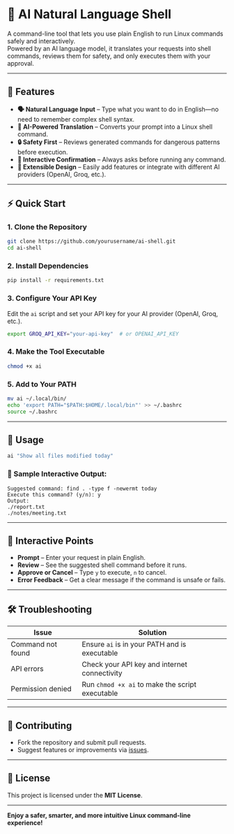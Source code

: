 # 🧠 AI Natural Language Shell

A command-line tool that lets you use plain English to run Linux commands safely and interactively.  
Powered by an AI language model, it translates your requests into shell commands, reviews them for safety, and only executes them with your approval.

---

## 🚀 Features

- **🗣️ Natural Language Input** – Type what you want to do in English—no need to remember complex shell syntax.
- **🤖 AI-Powered Translation** – Converts your prompt into a Linux shell command.
- **🔒 Safety First** – Reviews generated commands for dangerous patterns before execution.
- **🛑 Interactive Confirmation** – Always asks before running any command.
- **🧩 Extensible Design** – Easily add features or integrate with different AI providers (OpenAI, Groq, etc.).

---

## ⚡ Quick Start

### 1. Clone the Repository

```bash
git clone https://github.com/yourusername/ai-shell.git
cd ai-shell
```

### 2. Install Dependencies

```bash
pip install -r requirements.txt
```

### 3. Configure Your API Key

Edit the `ai` script and set your API key for your AI provider (OpenAI, Groq, etc.).

```bash
export GROQ_API_KEY="your-api-key"  # or OPENAI_API_KEY
```

### 4. Make the Tool Executable

```bash
chmod +x ai
```

### 5. Add to Your PATH

```bash
mv ai ~/.local/bin/
echo 'export PATH="$PATH:$HOME/.local/bin"' >> ~/.bashrc
source ~/.bashrc
```

---

## 🧪 Usage

```bash
ai "Show all files modified today"
```

### 💬 Sample Interactive Output:

```text
Suggested command: find . -type f -newermt today
Execute this command? (y/n): y
Output:
./report.txt
./notes/meeting.txt
```

---

## 🎯 Interactive Points

- **Prompt** – Enter your request in plain English.
- **Review** – See the suggested shell command before it runs.
- **Approve or Cancel** – Type `y` to execute, `n` to cancel.
- **Error Feedback** – Get a clear message if the command is unsafe or fails.

---

## 🛠️ Troubleshooting

| Issue              | Solution                                                    |
|-------------------|-------------------------------------------------------------|
| Command not found | Ensure `ai` is in your PATH and is executable               |
| API errors         | Check your API key and internet connectivity                |
| Permission denied | Run `chmod +x ai` to make the script executable             |

---

## 🤝 Contributing

- Fork the repository and submit pull requests.
- Suggest features or improvements via [issues](https://github.com/yourusername/ai-shell/issues).

---

## 📄 License

This project is licensed under the **MIT License**.

---

**Enjoy a safer, smarter, and more intuitive Linux command-line experience!**
